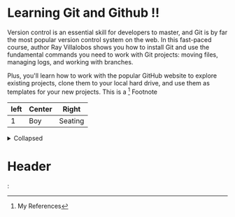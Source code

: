 # Learning Git and Github !!

Version control is an essential skill for developers to master, and Git is by far the most popular version control system on the web. In this fast-paced course, author Ray Villalobos shows you how to install Git and use the fundamental commands you need to work with Git projects: moving files, managing logs, and working with branches.

Plus, you'll learn how to work with the popular GitHub website to explore existing projects, clone them to your local hard drive, and use them as templates for your new projects.
This is a [^1] Footnote


[^1]: My References

|left | Center | Right |
|-----| ------ | ------ |
|1    | Boy    | Seating|


<details>
  <summary> Collapsed </summary>
      # Header
</details>

# Header
:
